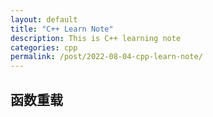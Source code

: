 ```yaml
---
layout: default
title: "C++ Learn Note"
description: This is C++ learning note
categories: cpp
permalink: /post/2022-08-04-cpp-learn-note/
---
```


## 函数重载

